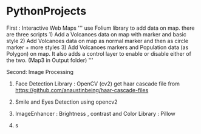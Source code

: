 # PythonProjects

First : Interactive Web Maps
      '''
      use Folium library to add data on map. there are three scripts
        1) Add a Volcanoes data on map with marker and basic style
        2) Add Volcanoes data on map as normal marker and then as circle marker + more styles
        3) Add Volcanoes markers and Population data (as Polygon) on map. It also adds a control layer to enable or disable either of the two. (Map3 in Output folder)
      '''

Second: Image Processing

1) Face Detection
Library : OpenCV (cv2)
get haar cascade file from https://github.com/anaustinbeing/haar-cascade-files

2) Smile and Eyes Detection using opencv2

3) ImageEnhancer : Brightness , contrast and Color
 Library : Pillow
5) s
